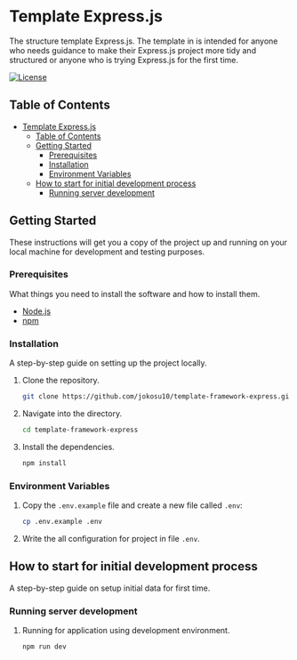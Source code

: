 # Template Express.js

The structure template Express.js. The template in is intended for anyone who needs guidance to make their Express.js project more tidy and structured or anyone who is trying Express.js for the first time.

[![License](https://img.shields.io/badge/license-MIT-green)](LICENSE.md)

## Table of Contents

- [Template Express.js](#template-expressjs)
	- [Table of Contents](#table-of-contents)
	- [Getting Started](#getting-started)
		- [Prerequisites](#prerequisites)
		- [Installation](#installation)
		- [Environment Variables](#environment-variables)
	- [How to start for initial development process](#how-to-start-for-initial-development-process)
		- [Running server development](#running-server-development)
## Getting Started

These instructions will get you a copy of the project up and running on your local machine for development and testing purposes.

### Prerequisites

What things you need to install the software and how to install them.

- [Node.js](https://nodejs.org/en/download/)
- [npm](https://www.npmjs.com/get-npm)

### Installation

A step-by-step guide on setting up the project locally. 

1. Clone the repository.

    ```bash
    git clone https://github.com/jokosu10/template-framework-express.git
    ```

2. Navigate into the directory.

    ```bash
    cd template-framework-express
    ```

3. Install the dependencies.

    ```bash
    npm install
    ```

### Environment Variables

1. Copy the `.env.example` file and create a new file called `.env`:

	```bash
	cp .env.example .env
	```
2. Write the all configuration for project in file `.env`.

## How to start for initial development process

A step-by-step guide on setup initial data for first time.

### Running server development
1. Running for application using development environment.

	```bash
	npm run dev
	```
